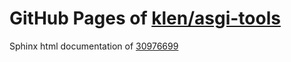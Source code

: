 GitHub Pages of [klen/asgi-tools](https://github.com/klen/asgi-tools.git)
===
Sphinx html documentation of [30976699](https://github.com/klen/asgi-tools/tree/309766990f365f2e5a33521ff1e209178fc68be2)
